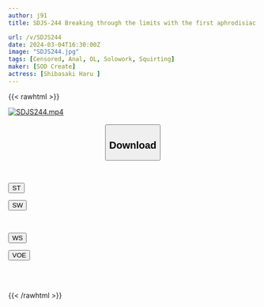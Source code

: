 ```yaml
---
author: j91
title: SDJS-244 Breaking through the limits with the first aphrodisiac sex in my life, my whole body's sensitivity is broken and I'm awake, Haru Shibasaki

url: /v/SDJS244
date: 2024-03-04T16:30:00Z
image: "SDJS244.jpg"
tags: [Censored, Anal, OL, Solowork, Squirting]
maker: [SOD Create]
actress: [Shibasaki Haru ]
---
```



{{< rawhtml >}}

<div class="video" data-videoid="r9kejkO0Y8Saex">
    <a href="javascript:;">
        <img src="/v/SDJS244/SDJS244.jpg" width="WIDTH" height="HEIGHT" alt="SDJS244.mp4" loading="lazy">
    </a>
</div>

<script type="text/javascript" src="https://j91.asia/asset/on-demand-st.js"></script>

<br>
  <link rel="stylesheet" href="https://j91.asia/asset/bs5.css">
  
  <center>
  <button class="btn btn-primary" type="button" data-bs-toggle="collapse" data-bs-target=".multi-collapse" aria-expanded="false" aria-controls="multiCollapseExample1 multiCollapseExample2"><h2>Download</h2></button></center>
</p>
<div class="row">
  <div class="col">
    <div class="collapse multi-collapse" id="multiCollapseExample1">
      <div class="card card-body">
	      	      <br>
<div class="buttons">  
<p><a href="https://streamtape.to/v/r9kejkO0Y8Saex" target="_blank"><button class="btn-hover color-3"><i class="fa fa-download"></i> ST</button></a></p>
<p><a href="https://cdnwish.com/yejftntymayl" target="_blank"><button class="btn-hover color-2"><i class="fa fa-download"></i> SW</button></a></p></div>
    </div>
  </div>
</div>
  <div class="col">
    <div class="collapse multi-collapse" id="multiCollapseExample2">
      <div class="card card-body">
	      <br>
<div class="buttons">
<p><a href="https://wolfstream.tv/kucnrc53ykg1"><button class="btn-hover color-9"><i class="fa fa-download"></i> WS</button></a></p>
<p><a href="https://voe.sx/qlau8hk4wccx"><button class="btn-hover color-8"><i class="fa fa-download"></i> VOE</button></a></p></div>
<br><br>
      </div>
    </div>
  </div>
</div>

{{< /rawhtml >}}